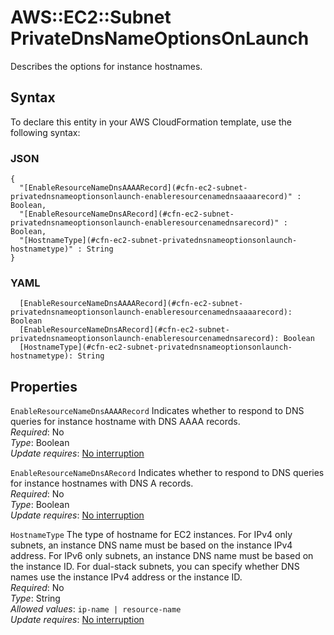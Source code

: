 # AWS::EC2::Subnet PrivateDnsNameOptionsOnLaunch<a name="aws-properties-ec2-subnet-privatednsnameoptionsonlaunch"></a>

Describes the options for instance hostnames\.

## Syntax<a name="aws-properties-ec2-subnet-privatednsnameoptionsonlaunch-syntax"></a>

To declare this entity in your AWS CloudFormation template, use the following syntax:

### JSON<a name="aws-properties-ec2-subnet-privatednsnameoptionsonlaunch-syntax.json"></a>

```
{
  "[EnableResourceNameDnsAAAARecord](#cfn-ec2-subnet-privatednsnameoptionsonlaunch-enableresourcenamednsaaaarecord)" : Boolean,
  "[EnableResourceNameDnsARecord](#cfn-ec2-subnet-privatednsnameoptionsonlaunch-enableresourcenamednsarecord)" : Boolean,
  "[HostnameType](#cfn-ec2-subnet-privatednsnameoptionsonlaunch-hostnametype)" : String
}
```

### YAML<a name="aws-properties-ec2-subnet-privatednsnameoptionsonlaunch-syntax.yaml"></a>

```
  [EnableResourceNameDnsAAAARecord](#cfn-ec2-subnet-privatednsnameoptionsonlaunch-enableresourcenamednsaaaarecord): Boolean
  [EnableResourceNameDnsARecord](#cfn-ec2-subnet-privatednsnameoptionsonlaunch-enableresourcenamednsarecord): Boolean
  [HostnameType](#cfn-ec2-subnet-privatednsnameoptionsonlaunch-hostnametype): String
```

## Properties<a name="aws-properties-ec2-subnet-privatednsnameoptionsonlaunch-properties"></a>

`EnableResourceNameDnsAAAARecord` <a name="cfn-ec2-subnet-privatednsnameoptionsonlaunch-enableresourcenamednsaaaarecord"></a>
Indicates whether to respond to DNS queries for instance hostname with DNS AAAA records\.  
_Required_: No  
_Type_: Boolean  
_Update requires_: [No interruption](https://docs.aws.amazon.com/AWSCloudFormation/latest/UserGuide/using-cfn-updating-stacks-update-behaviors.html#update-no-interrupt)

`EnableResourceNameDnsARecord` <a name="cfn-ec2-subnet-privatednsnameoptionsonlaunch-enableresourcenamednsarecord"></a>
Indicates whether to respond to DNS queries for instance hostnames with DNS A records\.  
_Required_: No  
_Type_: Boolean  
_Update requires_: [No interruption](https://docs.aws.amazon.com/AWSCloudFormation/latest/UserGuide/using-cfn-updating-stacks-update-behaviors.html#update-no-interrupt)

`HostnameType` <a name="cfn-ec2-subnet-privatednsnameoptionsonlaunch-hostnametype"></a>
The type of hostname for EC2 instances\. For IPv4 only subnets, an instance DNS name must be based on the instance IPv4 address\. For IPv6 only subnets, an instance DNS name must be based on the instance ID\. For dual\-stack subnets, you can specify whether DNS names use the instance IPv4 address or the instance ID\.  
_Required_: No  
_Type_: String  
_Allowed values_: `ip-name | resource-name`  
_Update requires_: [No interruption](https://docs.aws.amazon.com/AWSCloudFormation/latest/UserGuide/using-cfn-updating-stacks-update-behaviors.html#update-no-interrupt)
